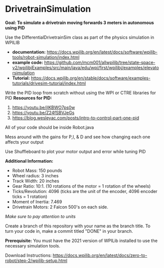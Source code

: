 # DrivetrainSimulation

**Goal: To simulate a drivetrain moving forwards 3 meters in autonomous using PID**

Use the DifferentialDrivetrainSim class as part of the physics simulation in WPILIB
- **documentation:** https://docs.wpilib.org/en/latest/docs/software/wpilib-tools/robot-simulation/index.html 
- **example code:** https://github.com/mcm001/allwpilib/tree/state-space-v2/wpilibjExamples/src/main/java/edu/wpi/first/wpilibj/examples/elevatorsimulation 
- **Tutorial:** https://docs.wpilib.org/en/stable/docs/software/examples-tutorials/drivesim-tutorial/index.html  

Write the PID loop from scratch without using the WPI or CTRE libraries for PID
**Resources for PID:** 
1. https://youtu.be/jIKBWO7ps0w
1. https://youtu.be/Z24fSBVJeGs
1. https://blog.wesleyac.com/posts/intro-to-control-part-one-pid


All of your code should be inside Robot.java

Mess around with the gains for P,I, & D and see how changing each one affects your output

Use Shuffleboard to plot your motor output and error while tuning PID

**Additional Information:** 
- Robot Mass: 150 pounds
- Wheel radius: 3 inches
- Track Width: 20 inches
- Gear Ratio: 10:1. (10 rotations of the motor = 1 rotation of the wheels)
- Ticks/Revolution: 4096 (ticks are the unit of the encoder, 4096 encoder ticks = 1 rotation)
- Moment of Inertia: 7.469  
- Drivetrain Motors: 2 Falcon 500's on each side. 

*Make sure to pay attention to units* 

Create a branch of this repository with your name as the branch title. To turn your code in, make a commit titled "DONE" in your branch. 

**Prerequisite:** You must have the 2021 version of WPILib installed to use the necessary simulation tools.

Download Instructions: https://docs.wpilib.org/en/latest/docs/zero-to-robot/step-2/wpilib-setup.html
